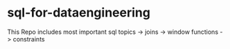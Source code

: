 # sql-for-dataengineering
This Repo includes most important sql topics
-> joins
-> window functions
-> constraints

